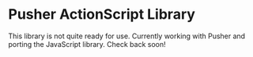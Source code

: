 Pusher ActionScript Library
============================

This library is not quite ready for use. Currently working with Pusher and porting the JavaScript library.
Check back soon!